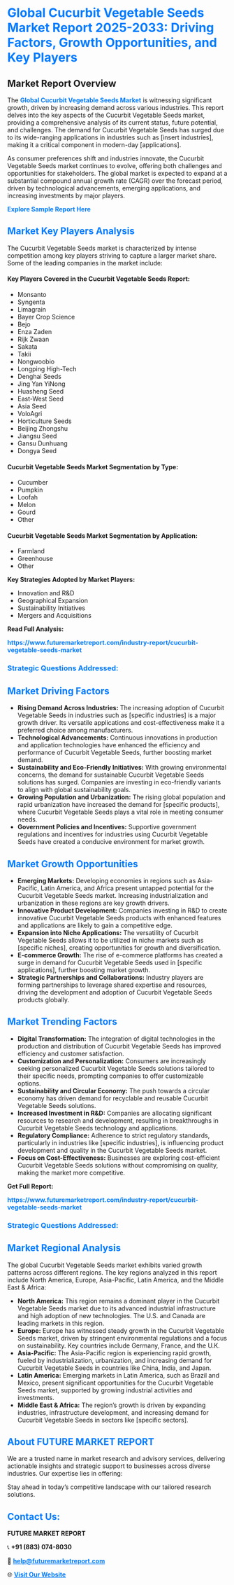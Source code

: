 <h1 style="color: #007BFF;">Global Cucurbit Vegetable Seeds Market Report 2025-2033: Driving Factors, Growth Opportunities, and Key Players</h1>

<section id="overview">
<h2>Market Report Overview</h2>
<p>The <a href="https://www.futuremarketreport.com/industry-report/cucurbit-vegetable-seeds-market" style="color: #007BFF; text-decoration: none;"><strong>Global Cucurbit Vegetable Seeds Market</strong></a> is witnessing significant growth, driven by increasing demand across various industries. This report delves into the key aspects of the Cucurbit Vegetable Seeds market, providing a comprehensive analysis of its current status, future potential, and challenges. The demand for Cucurbit Vegetable Seeds has surged due to its wide-ranging applications in industries such as [insert industries], making it a critical component in modern-day [applications].</p>
<p>As consumer preferences shift and industries innovate, the Cucurbit Vegetable Seeds market continues to evolve, offering both challenges and opportunities for stakeholders. The global market is expected to expand at a substantial compound annual growth rate (CAGR) over the forecast period, driven by technological advancements, emerging applications, and increasing investments by major players.</p>
</section>

<section id="overview">
<p><a href="https://www.futuremarketreport.com/request-sample/reportId=90784" style="color: #007BFF; text-decoration: none;"><strong>Explore Sample Report Here</strong></a></p>
</section>

<section id="key-players">
<h2 style="color: #007BFF;">Market Key Players Analysis</h2>
<p>The Cucurbit Vegetable Seeds market is characterized by intense competition among key players striving to capture a larger market share. Some of the leading companies in the market include:</p>
<h4>Key Players Covered in the Cucurbit Vegetable Seeds Report:</h4>
<ul><li>Monsanto</li><li>Syngenta</li><li>Limagrain</li><li>Bayer Crop Science</li><li>Bejo</li><li>Enza Zaden</li><li>Rijk Zwaan</li><li>Sakata</li><li>Takii</li><li>Nongwoobio</li><li>Longping High-Tech</li><li>Denghai Seeds</li><li>Jing Yan YiNong</li><li>Huasheng Seed</li><li>East-West Seed</li><li>Asia Seed</li><li>VoloAgri</li><li>Horticulture Seeds</li><li>Beijing Zhongshu</li><li>Jiangsu Seed</li><li>Gansu Dunhuang</li><li>Dongya Seed</li></ul>
<h4>Cucurbit Vegetable Seeds Market Segmentation by Type:</h4>
<ul><li>Cucumber</li><li>Pumpkin</li><li>Loofah</li><li>Melon</li><li>Gourd</li><li>Other</li></ul>

<h4>Cucurbit Vegetable Seeds Market Segmentation by Application:</h4>
<ul><li>Farmland</li><li>Greenhouse</li><li>Other</li></ul>
<p><strong>Key Strategies Adopted by Market Players:</strong></p>
<ul>
<li>Innovation and R&D</li>
<li>Geographical Expansion</li>
<li>Sustainability Initiatives</li>
<li>Mergers and Acquisitions</li>
</ul>
</section>

<section>
<p><strong>Read Full Analysis: </strong></p><a href="https://www.futuremarketreport.com/industry-report/cucurbit-vegetable-seeds-market" style="color: #007BFF; text-decoration: none;"><strong>https://www.futuremarketreport.com/industry-report/cucurbit-vegetable-seeds-market</strong></a>
<h3 style="color: #007BFF;">Strategic Questions Addressed:</h3>
</section>

<section id="driving-factors">
<h2 style="color: #007BFF;">Market Driving Factors</h2>
<ul>
<li><strong>Rising Demand Across Industries:</strong> The increasing adoption of Cucurbit Vegetable Seeds in industries such as [specific industries] is a major growth driver. Its versatile applications and cost-effectiveness make it a preferred choice among manufacturers.</li>
<li><strong>Technological Advancements:</strong> Continuous innovations in production and application technologies have enhanced the efficiency and performance of Cucurbit Vegetable Seeds, further boosting market demand.</li>
<li><strong>Sustainability and Eco-Friendly Initiatives:</strong> With growing environmental concerns, the demand for sustainable Cucurbit Vegetable Seeds solutions has surged. Companies are investing in eco-friendly variants to align with global sustainability goals.</li>
<li><strong>Growing Population and Urbanization:</strong> The rising global population and rapid urbanization have increased the demand for [specific products], where Cucurbit Vegetable Seeds plays a vital role in meeting consumer needs.</li>
<li><strong>Government Policies and Incentives:</strong> Supportive government regulations and incentives for industries using Cucurbit Vegetable Seeds have created a conducive environment for market growth.</li>
</ul>
</section>

<section id="growth-opportunities">
<h2 style="color: #007BFF;">Market Growth Opportunities</h2>
<ul>
<li><strong>Emerging Markets:</strong> Developing economies in regions such as Asia-Pacific, Latin America, and Africa present untapped potential for the Cucurbit Vegetable Seeds market. Increasing industrialization and urbanization in these regions are key growth drivers.</li>
<li><strong>Innovative Product Development:</strong> Companies investing in R&D to create innovative Cucurbit Vegetable Seeds products with enhanced features and applications are likely to gain a competitive edge.</li>
<li><strong>Expansion into Niche Applications:</strong> The versatility of Cucurbit Vegetable Seeds allows it to be utilized in niche markets such as [specific niches], creating opportunities for growth and diversification.</li>
<li><strong>E-commerce Growth:</strong> The rise of e-commerce platforms has created a surge in demand for Cucurbit Vegetable Seeds used in [specific applications], further boosting market growth.</li>
<li><strong>Strategic Partnerships and Collaborations:</strong> Industry players are forming partnerships to leverage shared expertise and resources, driving the development and adoption of Cucurbit Vegetable Seeds products globally.</li>
</ul>
</section>

<section id="trending-factors">
<h2 style="color: #007BFF;">Market Trending Factors</h2>
<ul>
<li><strong>Digital Transformation:</strong> The integration of digital technologies in the production and distribution of Cucurbit Vegetable Seeds has improved efficiency and customer satisfaction.</li>
<li><strong>Customization and Personalization:</strong> Consumers are increasingly seeking personalized Cucurbit Vegetable Seeds solutions tailored to their specific needs, prompting companies to offer customizable options.</li>
<li><strong>Sustainability and Circular Economy:</strong> The push towards a circular economy has driven demand for recyclable and reusable Cucurbit Vegetable Seeds solutions.</li>
<li><strong>Increased Investment in R&D:</strong> Companies are allocating significant resources to research and development, resulting in breakthroughs in Cucurbit Vegetable Seeds technology and applications.</li>
<li><strong>Regulatory Compliance:</strong> Adherence to strict regulatory standards, particularly in industries like [specific industries], is influencing product development and quality in the Cucurbit Vegetable Seeds market.</li>
<li><strong>Focus on Cost-Effectiveness:</strong> Businesses are exploring cost-efficient Cucurbit Vegetable Seeds solutions without compromising on quality, making the market more competitive.</li>
</ul>
</section>

<section>
<p><strong>Get Full Report: </strong></p><a href="https://www.futuremarketreport.com/industry-report/cucurbit-vegetable-seeds-market" style="color: #007BFF; text-decoration: none;"><strong>https://www.futuremarketreport.com/industry-report/cucurbit-vegetable-seeds-market</strong></a>
<h3 style="color: #007BFF;">Strategic Questions Addressed:</h3>
</section>


<section id="regional-analysis">
<h2 style="color: #007BFF;">Market Regional Analysis</h2>
<p>The global Cucurbit Vegetable Seeds market exhibits varied growth patterns across different regions. The key regions analyzed in this report include North America, Europe, Asia-Pacific, Latin America, and the Middle East & Africa:</p>
<ul>
<li><strong>North America:</strong> This region remains a dominant player in the Cucurbit Vegetable Seeds market due to its advanced industrial infrastructure and high adoption of new technologies. The U.S. and Canada are leading markets in this region.</li>
<li><strong>Europe:</strong> Europe has witnessed steady growth in the Cucurbit Vegetable Seeds market, driven by stringent environmental regulations and a focus on sustainability. Key countries include Germany, France, and the U.K.</li>
<li><strong>Asia-Pacific:</strong> The Asia-Pacific region is experiencing rapid growth, fueled by industrialization, urbanization, and increasing demand for Cucurbit Vegetable Seeds in countries like China, India, and Japan.</li>
<li><strong>Latin America:</strong> Emerging markets in Latin America, such as Brazil and Mexico, present significant opportunities for the Cucurbit Vegetable Seeds market, supported by growing industrial activities and investments.</li>
<li><strong>Middle East & Africa:</strong> The region’s growth is driven by expanding industries, infrastructure development, and increasing demand for Cucurbit Vegetable Seeds in sectors like [specific sectors].</li>
</ul>
</section>

<footer>
<h2 style="color: #007BFF;">About FUTURE MARKET REPORT</h2>
<p>We are a trusted name in market research and advisory services, delivering actionable insights and strategic support to businesses across diverse industries. Our expertise lies in offering:</p>

<p>Stay ahead in today’s competitive landscape with our tailored research solutions.</p>

<h2 style="color: #007BFF;">Contact Us:</h2>
<p><strong>FUTURE MARKET REPORT</strong></p>
<p>📞 <strong>+91 (883) 074-8030</strong></p>
<p>📧 <strong><a href="mailto:help@futuremarketreport.com" style="color: #007BFF;">help@futuremarketreport.com</a></strong></p>
<p>🌐 <strong><a href="https://www.futuremarketreport.com/" style="color: #007BFF;">Visit Our Website</a></strong></p>
</footer>